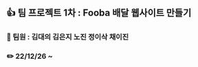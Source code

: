 ## :+1:  팀 프로젝트 1차 : Fooba 배달 웹사이트 만들기
### :runner: 팀원 : 김대의 김은지 노진 정이삭 채이진
### :pencil2: 22/12/26 ~ 
